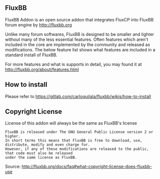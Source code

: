 ## FluxBB

FluxBB Addon is an open source addon that integrates FluxCP into FluxBB forum engine by http://fluxbb.org

Unlike many forum softwares, FluxBB is designed to be smaller and lighter without many of the less essential features. Often features which aren't included in the core are implemented by the community and released as modifications. The below feature list shows what features are included in a standard install of FluxBB.

For more features and what is supports in detail, you may found it at http://fluxbb.org/about/features.html

## How to install

Please refer to https://gitlab.com/carloquilala/fluxbb/wikis/how-to-install

## Copyright License

License of this addon will always be the same as FluxBB's license

    FluxBB is released under The GNU General Public License version 2 or higher.
    In short terms this means that FluxBB is free to download, use, distribute, modify and even charge for.
    However, if any of these modifications are released to the public, that code must also be released
    under the same license as FluxBB.

Source: http://fluxbb.org/docs/faq#what-copyright-license-does-fluxbb-use
